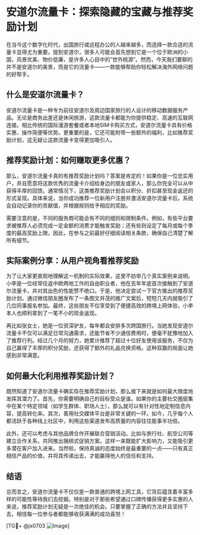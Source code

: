 # 安道尔流量卡：探索隐藏的宝藏与推荐奖励计划

在当今这个数字化时代，出国旅行或远程办公的人越来越多，而选择一款合适的流量卡显得尤为重要。提到安道尔，很多人可能会首先想到它是一个位于欧洲的小国，风景优美、物价低廉，是许多人心目中的“世外桃源”。然而，今天我们要聊的并不是安道尔的美景，而是它的流量卡——一款能够帮助你轻松解决海外网络问题的好帮手。

## 什么是安道尔流量卡？

安道尔流量卡是一种专为前往安道尔及周边国家旅行的人设计的移动数据服务产品。无论是商务出差还是休闲旅游，这款流量卡都能为你提供稳定、高速的互联网连接。相比传统的国际漫游套餐或者本地SIM卡购买方式，安道尔流量卡具有价格实惠、操作简便等优势。更重要的是，它还可能附带一些额外的福利，比如推荐奖励计划，这无疑让这款流量卡变得更加吸引人。

## 推荐奖励计划：如何赚取更多优惠？

那么，安道尔流量卡真的有推荐奖励计划吗？答案是肯定的！如果你是一位忠实用户，并且愿意将这款优秀的流量卡介绍给身边的朋友或家人，那么你完全可以从中获得丰厚的回馈。通常情况下，这类推荐奖励计划会以积分、折扣甚至现金返还的形式呈现。具体来说，当你成功推荐一位新用户注册并激活安道尔流量卡后，系统会自动记录你的贡献值，并根据规则给予相应的奖励。

需要注意的是，不同的服务商可能会有不同的细则和限制条件。例如，有些平台要求被推荐人必须完成一定金额的消费才能触发奖励；还有些则设定了每月或每个季度的最高奖励上限。因此，在参与之前最好仔细阅读相关条款，确保自己清楚了解所有细节。

## 实际案例分享：从用户视角看推荐奖励

为了让大家更直观地理解这一机制的实际效果，这里不妨举几个真实案例来说明。小李是一位经常往返中欧两地工作的自由职业者，他在去年年底首次接触到了安道尔流量卡，并对其出色的性能赞不绝口。于是，他决定尝试一下官方推出的推荐奖励计划。通过微信朋友圈发布了一条图文并茂的推广文案后，短短几天内就吸引了几位同事报名参加。最终，这些朋友不仅享受到了便捷高效的跨境上网体验，小李本人也顺利拿到了一笔不小的现金返现。

再比如张女士，她是一位资深驴友，每年都会安排多次跨国旅行。当她发现安道尔流量卡不仅可以满足日常沟通需求，还能节省不少通信费用时，便毫不犹豫地加入了推荐行列。经过几个月的努力，她累计推荐了超过十位好友使用该服务，不仅为自己赢得了丰厚的积分奖励，还获得了额外的礼品兑换资格。这种双赢的局面让她感到非常满意。

## 如何最大化利用推荐奖励计划？

既然知道了安道尔流量卡确实存在推荐奖励计划，那么接下来就是如何最大限度地发挥其潜力了。首先，你需要明确自己的目标受众是谁。如果你的主要社交圈层集中在某个特定领域（如学生群体、职场人士），那么就可以有针对性地定制信息内容，提高转化率。其次，善用社交媒体平台是非常关键的一环。如今，几乎每个人都活跃于各种线上社区中，利用这些渠道发布高质量的内容往往能事半功倍。

此外，还可以考虑与其他品牌合作开展联合营销活动。比如与旅行社、航空公司等建立合作关系，共同推出捆绑式促销方案。这样一来既能扩大影响力，又能吸引更多潜在客户加入进来。当然啦，保持真诚的态度始终是最重要的一点——只有真正相信产品的价值，并将其传递出去，才能赢得他人的信任和支持。

## 结语

总而言之，安道尔流量卡不仅仅是一款普通的跨境上网工具，它背后蕴含着丰富多样的可能性等待我们去挖掘。特别是对于那些希望通过口碑传播获得更多实惠的人来说，推荐奖励计划无疑是一次绝佳的机会。只要掌握了正确的方法并且坚持下去，相信每一位参与者都能够收获满满的成功喜悦！

[TG💪+ @jx0703 ![Image](https://github.com/user-attachments/assets/dbca1d08-cadb-493c-b0ec-ad6f7a83f270)]